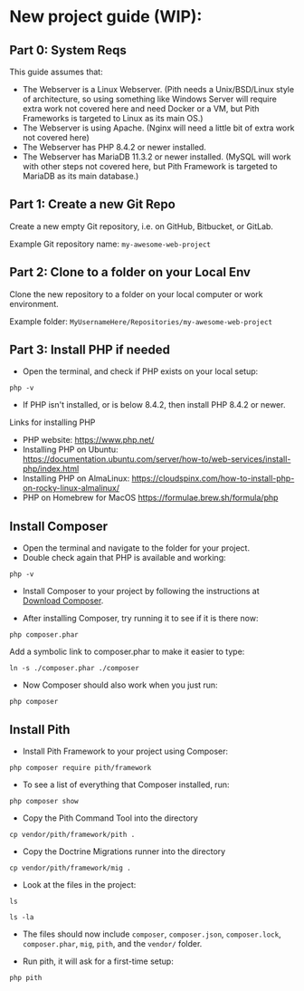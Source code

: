 # New project guide (WIP):

## Part 0: System Reqs

This guide assumes that:
- The Webserver is a Linux Webserver. (Pith needs a Unix/BSD/Linux style of architecture, so using something like Windows Server will require extra work not covered here and need Docker or a VM, but Pith Frameworks is targeted to Linux as its main OS.)
- The Webserver is using Apache. (Nginx will need a little bit of extra work not covered here)
- The Webserver has PHP 8.4.2 or newer installed.
- The Webserver has MariaDB 11.3.2 or newer installed. (MySQL will work with other steps not covered here, but Pith Framework is targeted to MariaDB as its main database.)

## Part 1: Create a new Git Repo

Create a new empty Git repository, i.e. on GitHub, Bitbucket, or GitLab. 

Example Git repository name: `my-awesome-web-project`

## Part 2: Clone to a folder on your Local Env

Clone the new repository to a folder on your local computer or work environment. 

Example folder: `MyUsernameHere/Repositories/my-awesome-web-project`

## Part 3: Install PHP if needed


- Open the terminal, and check if PHP exists on your local setup:

``` 
php -v
```

- If PHP isn't installed, or is below 8.4.2, then install PHP 8.4.2 or newer.

Links for installing PHP

- PHP website: https://www.php.net/
- Installing PHP on Ubuntu: https://documentation.ubuntu.com/server/how-to/web-services/install-php/index.html
- Installing PHP on AlmaLinux: https://cloudspinx.com/how-to-install-php-on-rocky-linux-almalinux/
- PHP on Homebrew for MacOS https://formulae.brew.sh/formula/php
## Install Composer

- Open the terminal and navigate to the folder for your project.
- Double check again that PHP is available and working:
``` 
php -v
```
- Install Composer to your project by following the instructions at [Download Composer](https://getcomposer.org/download/).

- After installing Composer, try running it to see if it is there now:
```
php composer.phar 
```

Add a symbolic link to composer.phar to make it easier to type:
```
ln -s ./composer.phar ./composer
```

- Now Composer should also work when you just run:
```
php composer
```



## Install Pith

- Install Pith Framework to your project using Composer:

```
php composer require pith/framework
```

- To see a list of everything that Composer installed, run:

```
php composer show
```

- Copy the Pith Command Tool into the directory
```
cp vendor/pith/framework/pith .
```

- Copy the Doctrine Migrations runner into the directory
```
cp vendor/pith/framework/mig .
```

- Look at the files in the project:

```
ls 

ls -la
```

- The files should now include `composer`, `composer.json`, `composer.lock`, `composer.phar`, `mig`, `pith`, and the `vendor/` folder.

- Run pith, it will ask for a first-time setup:

```
php pith
```
